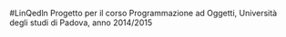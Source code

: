 #LinQedln
Progetto per il corso Programmazione ad Oggetti, Università degli studi di Padova, anno 2014/2015
